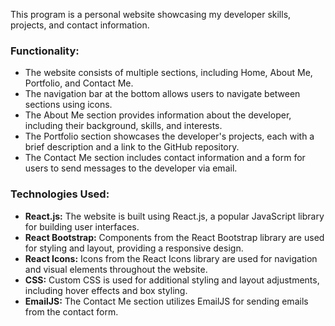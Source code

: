 This program is a personal website showcasing my developer skills, projects, and contact information. 

### Functionality:
- The website consists of multiple sections, including Home, About Me, Portfolio, and Contact Me.
- The navigation bar at the bottom allows users to navigate between sections using icons.
- The About Me section provides information about the developer, including their background, skills, and interests.
- The Portfolio section showcases the developer's projects, each with a brief description and a link to the GitHub repository.
- The Contact Me section includes contact information and a form for users to send messages to the developer via email.

### Technologies Used:
- **React.js:** The website is built using React.js, a popular JavaScript library for building user interfaces.
- **React Bootstrap:** Components from the React Bootstrap library are used for styling and layout, providing a responsive design.
- **React Icons:** Icons from the React Icons library are used for navigation and visual elements throughout the website.
- **CSS:** Custom CSS is used for additional styling and layout adjustments, including hover effects and box styling.
- **EmailJS:** The Contact Me section utilizes EmailJS for sending emails from the contact form.
